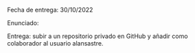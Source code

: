Fecha de entrega: 30/10/2022

Enunciado:

Entrega: subir a un repositorio privado en GitHub y añadir como colaborador al usuario alansastre.